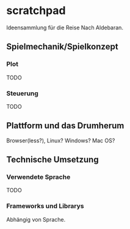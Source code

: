 # scratchpad
Ideensammlung für die Reise Nach Aldebaran.

## Spielmechanik/Spielkonzept

### Plot
TODO

### Steuerung
TODO

## Plattform und das Drumherum
Browser(less?), Linux? Windows? Mac OS?

## Technische Umsetzung

### Verwendete Sprache
TODO

### Frameworks und Librarys
Abhängig von Sprache.
